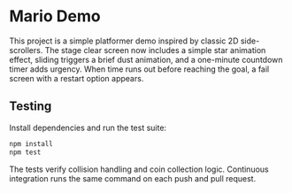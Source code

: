 # Mario Demo

This project is a simple platformer demo inspired by classic 2D side-scrollers. The stage clear screen now includes a simple star animation effect, sliding triggers a brief dust animation, and a one-minute countdown timer adds urgency. When time runs out before reaching the goal, a fail screen with a restart option appears.

## Testing

Install dependencies and run the test suite:

```sh
npm install
npm test
```

The tests verify collision handling and coin collection logic. Continuous integration runs the same command on each push and pull request.
